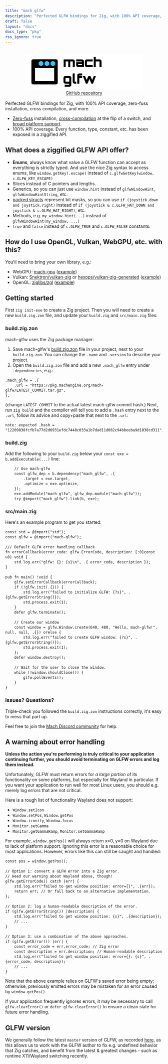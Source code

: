 ```yaml
---
title: "mach glfw"
description: "Perfected GLFW bindings for Zig, with 100% API coverage, zero-fuss installation, cross compilation, and more."
draft: false
layout: "docs"
docs_type: "pkg"
rss_ignore: true
---
```


<div style="display: flex; flex-direction: column; justify-content: space-between; align-items: center; margin-bottom: 1rem;">
    <picture>
        <source media="(prefers-color-scheme: dark)" srcset="/assets/mach/glfw-full-dark.svg">
        <img alt="mach-glfw" src="/assets/mach/glfw-full-light.svg" style="height: 7rem; margin-top: 1rem;">
    </picture>
    <a href="https://github.com/hexops/mach-glfw">GitHub repository</a>
</div>

Perfected GLFW bindings for Zig, with 100% API coverage, zero-fuss installation, cross compilation, and more.

* [Zero-fuss](../../about/goals#zero-fuss-installation) installation, [cross-compilation](../../about/goals#seamless-cross-compilation) at the flip of a switch, and [broad platform support](../../about/platforms).
* 100% API coverage. Every function, type, constant, etc. has been exposed in a ziggified API.

## What does a ziggified GLFW API offer?

- **Enums**, always know what value a GLFW function can accept as everything is strictly typed. And use the nice Zig syntax to access enums, like `window.getKey(.escape)` instead of `c.glfwGetKey(window, c.GLFW_KEY_ESCAPE)`
- Slices instead of C pointers and lengths.
- Generics, so you can just use `window.hint` instead of `glfwWindowHint`, `glfwWindowHintString`, etc.
- [packed structs](https://ziglang.org/documentation/master/#packed-struct) represent bit masks, so you can use `if (joystick.down and joystick.right)` instead of `if (joystick & c.GLFW_HAT_DOWN and joystick & c.GLFW_HAT_RIGHT)`, etc.
- Methods, e.g. `my_window.hint(...)` instead of `glfwWindowHint(my_window, ...)`
- `true` and `false` instead of `c.GLFW_TRUE` and `c.GLFW_FALSE` constants.

## How do I use OpenGL, Vulkan, WebGPU, etc. with this?

You'll need to bring your own library, e.g.:

- WebGPU: [mach-gpu](../mach-gpu) ([example](https://github.com/hexops/mach-gpu))
- Vulkan: [Snektron/vulkan-zig](https://github.com/Snektron/vulkan-zig) or [hexops/vulkan-zig-generated](https://github.com/hexops/vulkan-zig-generated) ([example](https://github.com/hexops/mach-glfw-vulkan-example))
- OpenGL: [ziglibs/zgl](https://github.com/ziglibs/zgl) ([example](https://github.com/hexops/mach-glfw-opengl-example))

## Getting started

First `zig init-exe` to create a Zig project. Then you will need to create a new `build.zig.zon` file, and update your `build.zig` and `src/main.zig` files:

### build.zig.zon

mach-glfw uses the Zig package manager:

1. Save mach-glfw's [build.zig.zon](https://github.com/hexops/mach-glfw/blob/main/build.zig.zon) file in your project, next to your `build.zig.zon`. You can change the `.name` and `.version` to describe your project.
2. Open the `build.zig.zon` file and add a new `.mach_glfw` entry under `.dependencies`, e.g.:

```zig
.mach_glfw = .{
    .url = "https://pkg.machengine.org/mach-glfw/LATEST_COMMIT.tar.gz",
},
```

(change `LATEST_COMMIT` to the actual latest mach-glfw commit hash.) Next, run `zig build` and the compiler will tell you to add a `.hash` entry next to the `.url`, follow its advice and copy+paste that next to the `.url`:

```
note: expected .hash = "12209838fcfb7a77d2d6931efdc7448c033a1b7dad11d082c94bbeeba9d1038cd311",
```

### build.zig

Add the following to your `build.zig` below your `const exe = b.addExecutable(...)` line:

```zig
    // Use mach-glfw
    const glfw_dep = b.dependency("mach_glfw", .{
        .target = exe.target,
        .optimize = exe.optimize,
    });
    exe.addModule("mach-glfw", glfw_dep.module("mach-glfw"));
    try @import("mach_glfw").link(b, exe);
```

### src/main.zig

Here's an example program to get you started:

```zig
const std = @import("std");
const glfw = @import("mach-glfw");

/// Default GLFW error handling callback
fn errorCallback(error_code: glfw.ErrorCode, description: [:0]const u8) void {
    std.log.err("glfw: {}: {s}\n", .{ error_code, description });
}

pub fn main() !void {
    glfw.setErrorCallback(errorCallback);
    if (!glfw.init(.{})) {
        std.log.err("failed to initialize GLFW: {?s}", .{glfw.getErrorString()});
        std.process.exit(1);
    }
    defer glfw.terminate();

    // Create our window
    const window = glfw.Window.create(640, 480, "Hello, mach-glfw!", null, null, .{}) orelse {
        std.log.err("failed to create GLFW window: {?s}", .{glfw.getErrorString()});
        std.process.exit(1);
    };
    defer window.destroy();

    // Wait for the user to close the window.
    while (!window.shouldClose()) {
        glfw.pollEvents();
    }
}
```

### Issues? Questions?

Triple-check you followed the `build.zig.zon` instructions correctly, it's easy to mess that part up.

Feel free to join the [Mach Discord community](../../discord) for help.

## A warning about error handling

**Unless the action you're performing is truly critical to your application continuing further, you should avoid terminating on GLFW errors and log them instead.**

Unfortunately, GLFW must return errors for _a large portion_ of its functionality on some platforms, but especially for Wayland in particular. If you want your application to run well for most Linux users, you should e.g. merely log errors that are not critical.

Here is a rough list of functionality Wayland does not support:

- `Window.setIcon`
- `Window.setPos`, `Window.getPos`
- `Window.iconify`, `Window.focus`
- `Monitor.setGamma`
- `Monitor.getGammaRamp`, `Monitor.setGammaRamp`

For example, `window.getPos()` will always return x=0, y=0 on Wayland due to lack of platform support.
Ignoring this error is a reasonable choice for most applications.
However, errors like this can still be caught and handled:

```zig
const pos = window.getPos();

// Option 1: convert a GLFW error into a Zig error.
// Heed our warning about Wayland above, though!
glfw.getErrorCode() catch |err| {
    std.log.err("failed to get window position: error={}", .{err});
    return err; // Or fall back to an alternative implementation.
};

// Option 2: log a human-readable description of the error.
if (glfw.getErrorString()) |description| {
    std.log.err("failed to get window position: {s}", .{description});
    // ...
}

// Option 3: use a combination of the above approaches.
if (glfw.getError()) |err| {
    const error_code = err.error_code; // Zig error
    const description = err.description; // Human-readable description
    std.log.err("failed to get window position: error={}: {s}", .{error_code, description});
    // ...
}
```

Note that the above example relies on GLFW's saved error being empty; otherwise, previously emitted errors may be mistaken for an error caused by `window.getPos()`.

If your application frequently ignores errors, it may be necessary to call `glfw.clearError()` or `defer glfw.clearError()` to ensure a clean slate for future error handling.

## GLFW version

We generally follow the latest `master` version of GLFW, as recorded [here](https://github.com/hexops/glfw), as this allows us to work with the GLFW author to fix e.g. undefined behavior that Zig catches, and benefit from the latest & greatest changes - such as runtime X11/Wayland switching recently.
